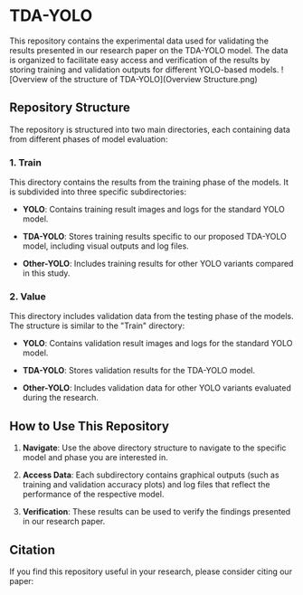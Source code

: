 # TDA-YOLO

This repository contains the experimental data used for validating the results presented in our research paper on the TDA-YOLO model. The data is organized to facilitate easy access and verification of the results by storing training and validation outputs for different YOLO-based models.
![Overview of the structure of TDA-YOLO](Overview Structure.png)

## Repository Structure

The repository is structured into two main directories, each containing data from different phases of model evaluation:

### 1. Train

This directory contains the results from the training phase of the models. It is subdivided into three specific subdirectories:

- **YOLO**: Contains training result images and logs for the standard YOLO model.
  
- **TDA-YOLO**: Stores training results specific to our proposed TDA-YOLO model, including visual outputs and log files.
  
- **Other-YOLO**: Includes training results for other YOLO variants compared in this study.

### 2. Value

This directory includes validation data from the testing phase of the models. The structure is similar to the "Train" directory:

- **YOLO**: Contains validation result images and logs for the standard YOLO model.
  
- **TDA-YOLO**: Stores validation results for the TDA-YOLO model.
  
- **Other-YOLO**: Includes validation data for other YOLO variants evaluated during the research.

## How to Use This Repository

1. **Navigate**: Use the above directory structure to navigate to the specific model and phase you are interested in.
   
2. **Access Data**: Each subdirectory contains graphical outputs (such as training and validation accuracy plots) and log files that reflect the performance of the respective model.

3. **Verification**: These results can be used to verify the findings presented in our research paper.

## Citation

If you find this repository useful in your research, please consider citing our paper:

